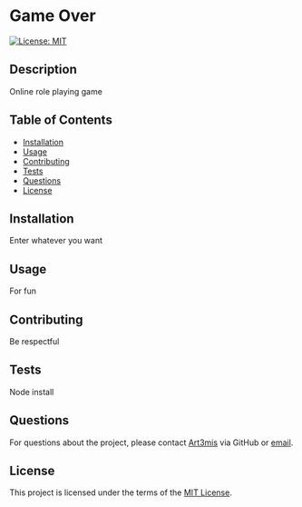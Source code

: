 # Game Over
[![License: MIT](https://img.shields.io/badge/license-MIT-blue)](https://opensource.org/licenses/MIT)

## Description
Online role playing game

## Table of Contents
- [Installation](#installation)
- [Usage](#usage)
- [Contributing](#contributing)
- [Tests](#tests)
- [Questions](#questions)
- [License](#license)


## Installation
Enter whatever you want

## Usage
For fun

## Contributing
Be respectful

## Tests
Node install

## Questions
For questions about the project, please contact [Art3mis](https://github.com/Art3mis) via GitHub or [email](mailto:Art3mis@email.com).

## License

This project is licensed under the terms of the [MIT License](https://opensource.org/licenses/MIT).


